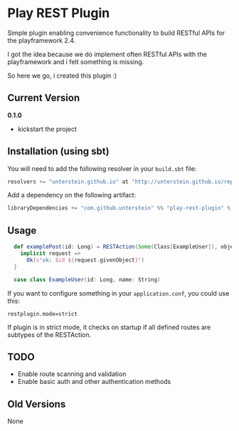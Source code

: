 # Play REST Plugin

Simple plugin enabling convenience functionality to build RESTful APIs for the playframework 2.4.

I got the idea because we do implement often RESTful APIs with the playframework and i felt something is missing. 

So here we go, i created this plugin :)

## Current Version

**0.1.0**

* kickstart the project

## Installation (using sbt)

You will need to add the following resolver in your `build.sbt` file:

```scala
resolvers += "unterstein.github.io" at "http://unterstein.github.io/repo"

```

Add a dependency on the following artifact:

```scala
libraryDependencies += "com.github.unterstein" %% "play-rest-plugin" % "0.1.0"
```

## Usage

```scala
  def examplePost(id: Long) = RESTAction(Some(Class[ExampleUser]), objectRequired = true) {
    implicit request =>
      Ok(s"ok: $id ${request.givenObject}")
  }

  case class ExampleUser(id: Long, name: String)
```

If you want to configure something in your ```application.conf```, you could use this:

```
restplugin.mode=strict
```

If plugin is in strict mode, it checks on startup if all defined routes are subtypes of the RESTAction.


## TODO

* Enable route scanning and validation
* Enable basic auth and other authentication methods


## Old Versions

None